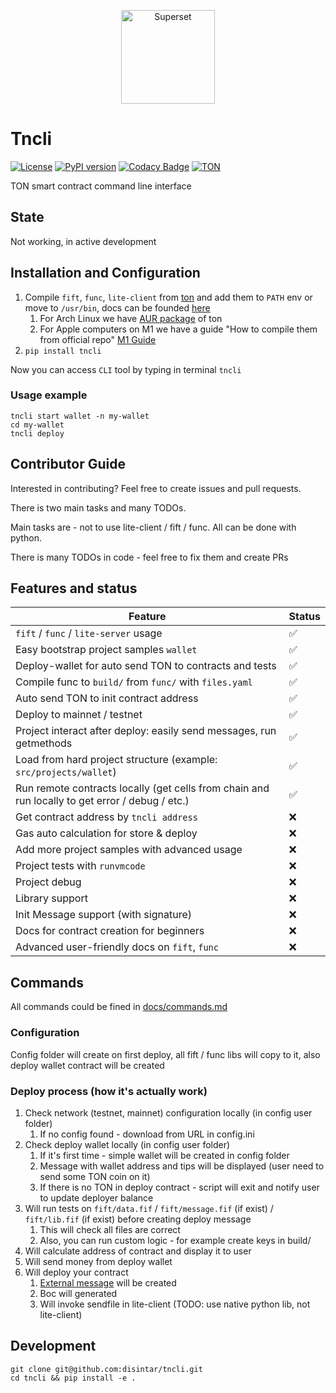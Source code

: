 <p align="center">
   <a href="https://disintar.io/">
       <img
        src="https://raw.githubusercontent.com/disintar/tncli/master/docs/images/logo.png"
        alt="Superset"
        height="150"
      />
   </a>
</p>

# Tncli

[![License](https://img.shields.io/badge/License-Apache%202.0-blue.svg)](https://opensource.org/licenses/Apache-2.0)
[![PyPI version](https://badge.fury.io/py/tncli.svg)](https://github.com/disintar/tncli)
[![Codacy Badge](https://app.codacy.com/project/badge/Grade/8f4acbbba3a743f992062c377c48c675)](https://www.codacy.com/gh/disintar/tncli/dashboard?utm_source=github.com&amp;utm_medium=referral&amp;utm_content=disintar/tncli&amp;utm_campaign=Badge_Grade)
[![TON](https://img.shields.io/badge/%F0%9F%92%8E-TON-green)](https://ton.org)

TON smart contract command line interface

## State

Not working, in active development

## Installation and Configuration

1. Compile `fift`, `func`, `lite-client` from [ton](https://github.com/newton-blockchain/ton) and add them to `PATH` env
   or move to `/usr/bin`, docs can be founded [here](https://ton.org/docs/#/howto/getting-started)
    1. For Arch Linux we have [AUR package](https://aur.archlinux.org/packages/ton-git/) of ton
    2. For Apple computers on M1 we have a guide "How to compile them from official repo" [M1 Guide](./docs/apple_m1_compile_fix.md)
2. `pip install tncli`

Now you can access `CLI` tool by typing in terminal `tncli`

### Usage example

```
tncli start wallet -n my-wallet
cd my-wallet
tncli deploy
```

## Contributor Guide

Interested in contributing? Feel free to create issues and pull requests.

There is two main tasks and many TODOs.

Main tasks are - not to use lite-client / fift / func. All can be done with python.

There is many TODOs in code - feel free to fix them and create PRs

## Features and status

| Feature                                                                                         | Status |
|-------------------------------------------------------------------------------------------------|--------|
| `fift` / `func` / `lite-server` usage                                                           | ✅      |
| Easy bootstrap project samples `wallet`                                                         | ✅      |
| Deploy-wallet for auto send TON to contracts and tests                                          | ✅      |
| Compile func to `build/` from `func/` with `files.yaml`                                         | ✅      |
| Auto send TON to init contract address                                                          | ✅      |
| Deploy to mainnet / testnet                                                                     | ✅      |
| Project interact after deploy: easily send messages, run getmethods                             | ✅      |
| Load from hard project structure (example: `src/projects/wallet`)                               | ✅      |
| Run remote contracts locally (get cells from chain and run locally to get error / debug / etc.) | ✅      |
| Get contract address by `tncli address`                                                         | ❌      |
| Gas auto calculation for store & deploy                                                         | ❌      |
| Add more project samples with advanced usage                                                    | ❌      |
| Project tests with `runvmcode`                                                                  | ❌      |
| Project debug                                                                                   | ❌      |
| Library support                                                                                 | ❌      |
| Init Message support  (with signature)                                                          | ❌      |
| Docs for contract creation for beginners                                                        | ❌      |
| Advanced user-friendly docs on `fift`, `func`                                                   | ❌      |

## Commands

All commands could be fined in [docs/commands.md](https://github.com/disintar/tncli/blob/master/docs/commands.md)

### Configuration

Config folder will create on first deploy, all fift / func libs will copy to it, also deploy wallet contract will be
created

### Deploy process (how it's actually work)

1. Check network (testnet, mainnet) configuration locally (in config user folder)
    1. If no config found - download from URL in config.ini
2. Check deploy wallet locally (in config user folder)
    1. If it's first time - simple wallet will be created in config folder
    2. Message with wallet address and tips will be displayed (user need to send some TON coin on it)
    3. If there is no TON in deploy contract - script will exit and notify user to update deployer balance
3. Will run tests on `fift/data.fif` / `fift/message.fif` (if exist) / `fift/lib.fif` (if exist)  before creating deploy
   message
    1. This will check all files are correct
    2. Also, you can run custom logic - for example create keys in build/
4. Will calculate address of contract and display it to user
5. Will send money from deploy wallet
6. Will deploy your contract
    1. [External message](https://gist.github.com/tvorogme/fdb174ac0740b6a52d1dbdf85f4ddc63#file-generate-fif-L113) will
       be created
    2. Boc will generated
    3. Will invoke sendfile in lite-client (TODO: use native python lib, not lite-client)

## Development

```
git clone git@github.com:disintar/tncli.git
cd tncli && pip install -e .
```

